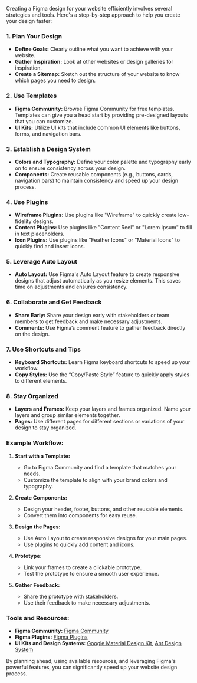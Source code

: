 Creating a Figma design for your website efficiently involves several strategies and tools. Here's a step-by-step approach to help you create your design faster:

### 1. Plan Your Design
- **Define Goals:** Clearly outline what you want to achieve with your website.
- **Gather Inspiration:** Look at other websites or design galleries for inspiration.
- **Create a Sitemap:** Sketch out the structure of your website to know which pages you need to design.

### 2. Use Templates
- **Figma Community:** Browse Figma Community for free templates. Templates can give you a head start by providing pre-designed layouts that you can customize.
- **UI Kits:** Utilize UI kits that include common UI elements like buttons, forms, and navigation bars.

### 3. Establish a Design System
- **Colors and Typography:** Define your color palette and typography early on to ensure consistency across your design.
- **Components:** Create reusable components (e.g., buttons, cards, navigation bars) to maintain consistency and speed up your design process.

### 4. Use Plugins
- **Wireframe Plugins:** Use plugins like "Wireframe" to quickly create low-fidelity designs.
- **Content Plugins:** Use plugins like "Content Reel" or "Lorem Ipsum" to fill in text placeholders.
- **Icon Plugins:** Use plugins like "Feather Icons" or "Material Icons" to quickly find and insert icons.

### 5. Leverage Auto Layout
- **Auto Layout:** Use Figma's Auto Layout feature to create responsive designs that adjust automatically as you resize elements. This saves time on adjustments and ensures consistency.

### 6. Collaborate and Get Feedback
- **Share Early:** Share your design early with stakeholders or team members to get feedback and make necessary adjustments.
- **Comments:** Use Figma’s comment feature to gather feedback directly on the design.

### 7. Use Shortcuts and Tips
- **Keyboard Shortcuts:** Learn Figma keyboard shortcuts to speed up your workflow.
- **Copy Styles:** Use the “Copy/Paste Style” feature to quickly apply styles to different elements.

### 8. Stay Organized
- **Layers and Frames:** Keep your layers and frames organized. Name your layers and group similar elements together.
- **Pages:** Use different pages for different sections or variations of your design to stay organized.

### Example Workflow:
1. **Start with a Template:**
   - Go to Figma Community and find a template that matches your needs.
   - Customize the template to align with your brand colors and typography.

2. **Create Components:**
   - Design your header, footer, buttons, and other reusable elements.
   - Convert them into components for easy reuse.

3. **Design the Pages:**
   - Use Auto Layout to create responsive designs for your main pages.
   - Use plugins to quickly add content and icons.

4. **Prototype:**
   - Link your frames to create a clickable prototype.
   - Test the prototype to ensure a smooth user experience.

5. **Gather Feedback:**
   - Share the prototype with stakeholders.
   - Use their feedback to make necessary adjustments.

### Tools and Resources:
- **Figma Community:** [Figma Community](https://www.figma.com/community)
- **Figma Plugins:** [Figma Plugins](https://www.figma.com/community/plugins)
- **UI Kits and Design Systems:** [Google Material Design Kit](https://material.io/resources), [Ant Design System](https://ant.design/docs/spec/introduce)

By planning ahead, using available resources, and leveraging Figma's powerful features, you can significantly speed up your website design process.
